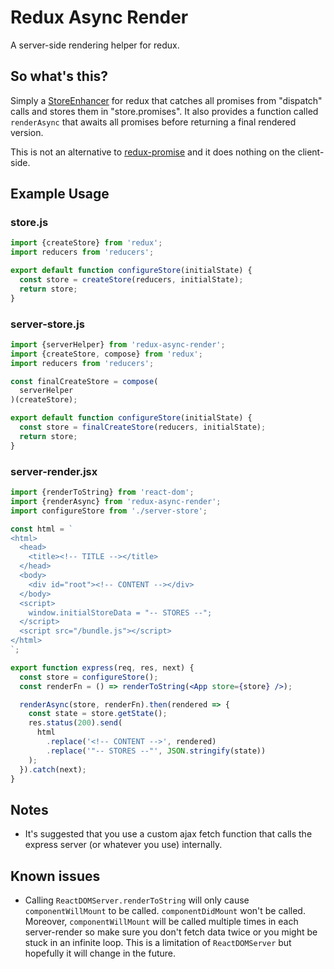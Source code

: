 # Redux Async Render
A server-side rendering helper for redux.

## So what's this?
Simply a [StoreEnhancer][1] for redux that catches all promises from "dispatch" calls and stores them in "store.promises".
It also provides a function called `renderAsync` that awaits all promises before returning a final rendered version.

This is not an alternative to [redux-promise][2] and it does nothing on the client-side.

[1]: https://github.com/rackt/redux/blob/master/docs/Glossary.md#store-enhancer
[2]: https://github.com/acdlite/redux-promise

## Example Usage

### store.js

```js
import {createStore} from 'redux';
import reducers from 'reducers';

export default function configureStore(initialState) {
  const store = createStore(reducers, initialState);
  return store;
}
```

### server-store.js
```js
import {serverHelper} from 'redux-async-render';
import {createStore, compose} from 'redux';
import reducers from 'reducers';

const finalCreateStore = compose(
  serverHelper
)(createStore);

export default function configureStore(initialState) {
  const store = finalCreateStore(reducers, initialState);
  return store;
}
```

### server-render.jsx
```jsx
import {renderToString} from 'react-dom';
import {renderAsync} from 'redux-async-render';
import configureStore from './server-store';

const html = `
<html>
  <head>
    <title><!-- TITLE --></title>
  </head>
  <body>
    <div id="root"><!-- CONTENT --></div>
  </body>
  <script>
    window.initialStoreData = "-- STORES --";
  </script>
  <script src="/bundle.js"></script>
</html>
`;

export function express(req, res, next) {
  const store = configureStore();
  const renderFn = () => renderToString(<App store={store} />);

  renderAsync(store, renderFn).then(rendered => {
    const state = store.getState();
    res.status(200).send(
      html
        .replace('<!-- CONTENT -->', rendered)
        .replace('"-- STORES --"', JSON.stringify(state))
    );
  }).catch(next);
}
```

## Notes
- It's suggested that you use a custom ajax fetch function that calls the express server (or whatever you use) internally.

## Known issues
- Calling `ReactDOMServer.renderToString` will only cause `componentWillMount` to be called. `componentDidMount` won't be called.
Moreover, `componentWillMount` will be called multiple times in each server-render so make sure you don't fetch data twice or you might be stuck in an infinite loop.
This is a limitation of `ReactDOMServer` but hopefully it will change in the future.
